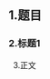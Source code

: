 ## **1.题目**

### **2.标题1**
&nbsp;
3.正文 

<div style="text-align:center"><img data-src="qr.bmp" width="300px" ></img>
</div>

